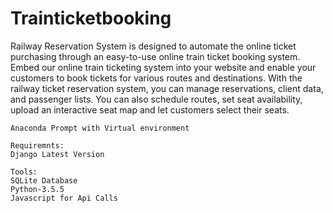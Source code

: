 # Trainticketbooking

Railway Reservation System is designed to automate the online ticket purchasing through an
    easy-to-use online train ticket booking system. Embed our online train ticketing system into your website and enable
    your customers to book tickets for various routes and destinations. With the railway ticket reservation system, you can manage
    reservations, client data, and passenger lists. You can also schedule routes, set
    seat availability, upload an interactive seat map and let customers select their seats.
    
    
    Anaconda Prompt with Virtual environment
    
    Requiremnts:
    Django Latest Version
    
    Tools:
    SQLite Database
    Python-3.5.5
    Javascript for Api Calls
    
    
